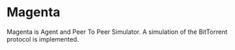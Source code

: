 Magenta
=======

Magenta is Agent and Peer To Peer Simulator. A simulation of the BitTorrent protocol is implemented.